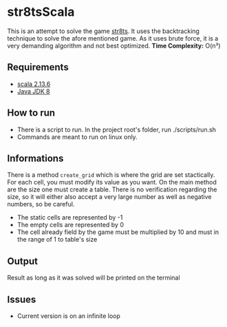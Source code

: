 # str8tsScala

This is an attempt to solve the game [str8ts](https://www.janko.at/Raetsel/Straights/index.htm). It uses the backtracking technique to solve the afore mentioned game. As it uses brute force, it is a very demanding algorithm and not best optimized.
__Time Complexity:__ O(n³)

## Requirements
- [scala 2.13.6](https://www.scala-lang.org/download/2.13.6.html)
- [Java JDK 8](http://www.oracle.com/technetwork/pt/java/javase/downloads/jdk8-downloads-2133151.html)

## How to run
- There is a script to run. In the project root's folder, run ./scripts/run.sh
- Commands are meant to run on linux only.

## Informations
There is a method `create_grid` which is where the grid are set stactically. For each cell, you must modify its value as you want.
On the main method are the size one must create a table. There is no verification regarding the size, so it will either also accept a very large number as well as negative numbers, so be careful.

- The static cells are represented by -1
- The empty cells are represented by 0
- The cell already field by the game must be multiplied by 10 and must in the range of 1 to table's size

## Output
Result as long as it was solved will be printed on the terminal

## Issues
- Current version is on an infinite loop